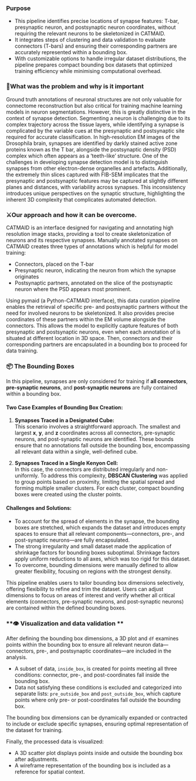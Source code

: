 ### Purpose
-	This pipeline identifies precise locations of synapse features: T-bar, presynaptic neuron, and postsynaptic neuron coordinates, without requiring the relevant neurons to be skeletonized in CATMAID.
-	It integrates steps of clustering and data validation to evaluate connectors (T-bars) and ensuring their corresponding partners are accurately represented within a bounding box.
-	With customizable options to handle irregular dataset distributions, the pipeline prepares compact bounding box datasets that optimized training efficiency while minimising computational overhead.

### 🚩**What was the problem and why is it important**
Ground truth annotations of neuronal structures are not only valuable for connectome reconstruction but also critical for training machine learning models in neuron segmentations. However, this is greatly distinctive in the context of synapse detection. Segmenting a neuron is challenging due to its complex trajectory across the tissue layers, while identifying a synapse is complicated by the variable cues at the presynaptic and postsynaptic site required for accurate classification.
In high-resolution EM images of the Drosophila brain, synapses are identified by darkly stained active zone proteins known as the T bar, alongside the postsynaptic density (PSD) complex which often appears as a ‘teeth-like’ structure. One of the challenges in developing synapse detection model is to distinguish synapses from other electron-dense organelles and artefacts. Additionally, the extremely thin slices captured with FIB-SEM implicates that the presynaptic and postsynaptic features may be captured at slightly different planes and distances, with variability across synapses. This inconsistency introduces unique perspectives on the synaptic structure, highlighting the inherent 3D complexity that complicates automated detection. 

### ⚔️**Our approach and how it can be overcome.** 
CATMAID is an interface designed for navigating and annotating high resolution image stacks, providing a tool to create skeletonization of neurons and its respective synapses. Manually annotated synapses on CATMAID creates three types of annotations which is helpful for model training: 
-	Connectors, placed on the T-bar
-	Presynaptic neuron, indicating the neuron from which the synapse originates
-	Postsynaptic partners, annotated on the slice of the postsynaptic neuron where the PSD appears most prominent.

Using pymaid (a Python-CATMAID interface), this data curation pipeline enables the retrieval of specific pre- and postsynaptic partners without the need for involved neurons to be skeletonized. It also provides precise coordinates of these partners within the EM volume alongside the connectors. This allows the model to explicitly capture features of both presynaptic and postsynaptic neurons, even when each annotation of is situated at different location in 3D space. Then, connectors and their corresponding partners are encapsulated in a bounding box to proceed for data training. 

### **📦 The Bounding Boxes**  

In this pipeline, synapses are only considered for training if **all connectors**, **pre-synaptic neurons**, and **post-synaptic neurons** are fully contained within a bounding box. 
#### **Two Case Examples of Bounding Box Creation:**  
1. **Synapses Traced in a Designated Cube:**  
This scenario involves a straightforward approach. The smallest and largest **x**, **y**, and **z** coordinates across all connectors, pre-synaptic neurons, and post-synaptic neurons are identified. These bounds ensure that no annotations fall outside the bounding box, encompassing all relevant data within a single, well-defined cube.  

2. **Synapses Traced in a Single Kenyon Cell:**  
In this case, the connectors are distributed irregularly and non-uniformly. To address this complexity, **DBSCAN Clustering** was applied to group points based on proximity, limiting the spatial spread and forming multiple smaller clusters. For each cluster, compact bounding boxes were created using the cluster points.  

#### **Challenges and Solutions:**  
- To account for the spread of elements in the synapse, the bounding boxes are stretched, which expands the dataset and introduces empty spaces to ensure that all relevant components—connectors, pre-, and post-synaptic neurons—are fully encapsulated.
- The strong irregularity and small dataset made the application of shrinkage factors for bounding boxes suboptimal. Shrinkage factors apply uniform reductions to all axes, which was too rigid for this dataset.  
- To overcome, bounding dimensions were manually defined to allow greater flexibility, focusing on regions with the strongest density.  

This pipeline enables users to tailor bounding box dimensions selectively, offering flexibility to refine and trim the dataset. Users can adjust dimensions to focus on areas of interest and verify whether all critical elements (connectors, pre-synaptic neurons, and post-synaptic neurons) are contained within the defined bounding boxes.  

### **👁️ Visualization and data validation **
After defining the bounding box dimensions, a 3D plot and `df` examines points within the bounding box to ensure all relevant neuron data—connectors, pre-, and postsynaptic coordinates—are included in the analysis.
  -	A subset of data, `inside_box`, is created for points meeting all three conditions: connector, pre-, and post-coordinates fall inside the bounding box.
  -	Data not satisfying these conditions is excluded and categorized into separate lists: `pre_outside_box` and `post_outside_box`, which capture points where only pre- or post-coordinates fall outside the bounding box.

The bounding box dimensions can be dynamically expanded or contracted to include or exclude specific synapses, ensuring optimal representation of the dataset for training.

Finally, the processed data is visualized:
  -	A 3D scatter plot displays points inside and outside the bounding box after adjustments.
  -	A wireframe representation of the bounding box is included as a reference for spatial context.
  

